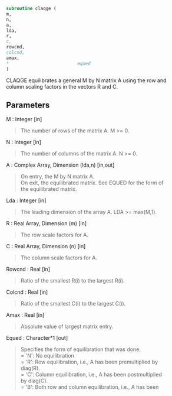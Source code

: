 ```fortran  
subroutine claqge (  
m,  
n,  
a,  
lda,  
r,  
c,  
rowcnd,  
colcnd,  
amax,  
*                          equed  
)  
```  
  
CLAQGE equilibrates a general M by N matrix A using the row and  
column scaling factors in the vectors R and C.  
  
## Parameters  
M : Integer [in]  
> The number of rows of the matrix A.  M >= 0.  
  
N : Integer [in]  
> The number of columns of the matrix A.  N >= 0.  
  
A : Complex Array, Dimension (lda,n) [in,out]  
> On entry, the M by N matrix A.  
> On exit, the equilibrated matrix.  See EQUED for the form of  
> the equilibrated matrix.  
  
Lda : Integer [in]  
> The leading dimension of the array A.  LDA >= max(M,1).  
  
R : Real Array, Dimension (m) [in]  
> The row scale factors for A.  
  
C : Real Array, Dimension (n) [in]  
> The column scale factors for A.  
  
Rowcnd : Real [in]  
> Ratio of the smallest R(i) to the largest R(i).  
  
Colcnd : Real [in]  
> Ratio of the smallest C(i) to the largest C(i).  
  
Amax : Real [in]  
> Absolute value of largest matrix entry.  
  
Equed : Character*1 [out]  
> Specifies the form of equilibration that was done.  
> = 'N':  No equilibration  
> = 'R':  Row equilibration, i.e., A has been premultiplied by  
> diag(R).  
> = 'C':  Column equilibration, i.e., A has been postmultiplied  
> by diag(C).  
> = 'B':  Both row and column equilibration, i.e., A has been  
  
